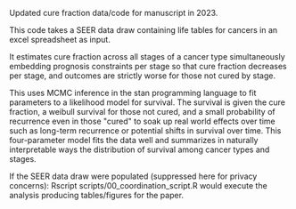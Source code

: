 Updated cure fraction data/code for manuscript in 2023.

This code takes a SEER data draw containing life tables for cancers in an excel spreadsheet as input.

It estimates cure fraction across all stages of a cancer type simultaneously embedding prognosis constraints per stage
so that cure fraction decreases per stage, and outcomes are strictly worse for those not cured by stage.

This uses MCMC inference in the stan programming language to fit parameters to a likelihood model for survival.  The survival is given the
cure fraction, a weibull survival for those not cured, and a small probability of recurrence even in those "cured" to soak up real world
effects over time such as long-term recurrence or potential shifts in survival over time.  This four-parameter model fits the data well
and summarizes in naturally interpretable ways the distribution of survival among cancer types and stages.

If the SEER data draw were populated (suppressed here for privacy concerns):
Rscript scripts/00_coordination_script.R would execute the analysis producing tables/figures for the paper.
